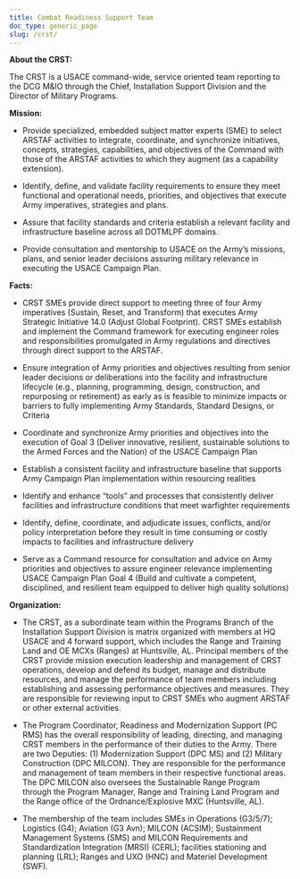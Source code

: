 ```yaml
---
title: Combat Readiness Support Team
doc_type: generic_page
slug: /crst/
---
```


**About the CRST:**

The CRST is a USACE command-wide, service oriented team reporting to the DCG M&IO through the Chief, Installation Support Division and the Director of Military Programs.

**Mission:**

- Provide specialized, embedded subject matter experts (SME) to select ARSTAF activities to integrate, coordinate, and synchronize initiatives, concepts, strategies, capabilities, and objectives of the Command with those of the ARSTAF activities to which they augment (as a capability extension).

- Identify, define, and validate facility requirements to ensure they meet functional and operational needs, priorities, and objectives that execute Army imperatives, strategies and plans.

- Assure that facility standards and criteria establish a relevant facility and infrastructure baseline across all DOTMLPF domains.

- Provide consultation and mentorship to USACE on the Army’s missions, plans, and senior leader decisions assuring military relevance in executing the USACE Campaign Plan.

**Facts:**

- CRST SMEs provide direct support to meeting three of four Army imperatives (Sustain, Reset, and Transform) that executes Army Strategic Initiative 14.0 (Adjust Global Footprint). CRST SMEs establish and implement the Command framework for executing engineer roles and responsibilities promulgated in Army regulations and directives through direct support to the ARSTAF.

- Ensure integration of Army priorities and objectives resulting from senior leader decisions or deliberations into the facility and infrastructure lifecycle (e.g., planning, programming, design, construction, and repurposing or retirement) as early as is feasible to minimize impacts or barriers to fully implementing Army Standards, Standard Designs, or Criteria

- Coordinate and synchronize Army priorities and objectives into the execution of Goal 3 (Deliver innovative, resilient, sustainable solutions to the Armed Forces and the Nation) of the USACE Campaign Plan

- Establish a consistent facility and infrastructure baseline that supports Army Campaign Plan implementation within resourcing realities

- Identify and enhance “tools” and processes that consistently deliver facilities and infrastructure conditions that meet warfighter requirements

- Identify, define, coordinate, and adjudicate issues, conflicts, and/or policy interpretation before they result in time consuming or costly impacts to facilities and infrastructure delivery

- Serve as a Command resource for consultation and advice on Army priorities and objectives to assure engineer relevance implementing USACE Campaign Plan Goal 4 (Build and cultivate a competent, disciplined, and resilient team equipped to deliver high quality solutions)

**Organization:**

- The CRST, as a subordinate team within the Programs Branch of the Installation Support Division is matrix organized with members at HQ USACE and 4 forward support, which includes the Range and Training Land and OE MCXs (Ranges) at Huntsville, AL. Principal members of the CRST provide mission execution leadership and management of CRST operations, develop and defend its budget, manage and distribute resources, and manage the performance of team members including establishing and assessing performance objectives and measures. They are responsible for reviewing input to CRST SMEs who augment ARSTAF or other external activities.

- The Program Coordinator, Readiness and Modernization Support (PC RMS) has the overall responsibility of leading, directing, and managing CRST members in the performance of their duties to the Army. There are two Deputies: (1) Modernization Support (DPC MS) and (2) Military Construction (DPC MILCON). They are responsible for the performance and management of team members in their respective functional areas. The DPC MILCON also oversees the Sustainable Range Program through the Program Manager, Range and Training Land Program and the Range office of the Ordnance/Explosive MXC (Huntsville, AL).

- The membership of the team includes SMEs in Operations (G3/5/7); Logistics (G4); Aviation (G3 Avn); MILCON (ACSIM); Sustainment Management Systems (SMS) and MILCON Requirements and Standardization Integration (MRSI) (CERL); facilities stationing and planning (LRL); Ranges and UXO (HNC) and Materiel Development (SWF).
